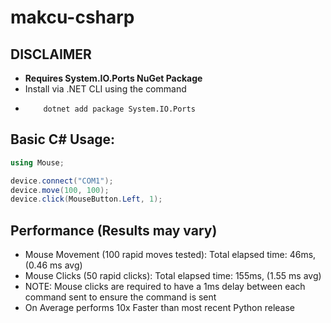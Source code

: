 # makcu-csharp

## DISCLAIMER
- **Requires System.IO.Ports NuGet Package**
- Install via .NET CLI using the command
- ```
      dotnet add package System.IO.Ports
  ```
## Basic C# Usage:
```csharp
using Mouse;

device.connect("COM1");
device.move(100, 100);
device.click(MouseButton.Left, 1);
```

## Performance (Results may vary)
- Mouse Movement (100 rapid moves tested): Total elapsed time: 46ms, (0.46 ms avg)
- Mouse Clicks (50 rapid clicks): Total elapsed time: 155ms, (1.55 ms avg)
- NOTE: Mouse clicks are required to have a 1ms delay between each command sent to ensure the command is sent
- On Average performs 10x Faster than most recent Python release 
